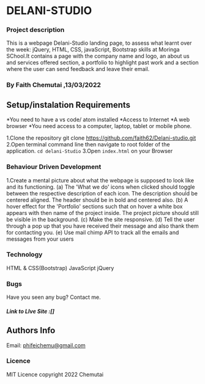 # DELANI-STUDIO
### Project description
This is a webpage Delani-Studio landing page, to assess what learnt over the week: jQuery, HTML, CSS, javaScript, Bootstrap skills at Moringa SChool.It contains a page with the company name and logo, an about us and services offered section, a portfolio to highlight past work and a section where the user can send feedback and leave their email. 
### By Faith Chemutai ,13/03/2022
## Setup/instalation Requirements
*You need to have a vs code/ atom installed
*Access to Internet
*A web browser
*You need access to a computer, laptop, tablet or mobile phone.

 1.Clone the repository
 git clone https://github.com/faith62/Delani-studio.git
 2.Open terminal command line then navigate to root folder of the application. `cd delani-Studio`
 3.Open `index.html`  on your Browser

 ### Behaviour Driven Development
1.Create a mental picture about what the webpage is supposed to look like and its functioning. (a) The 'What we do' icons when clicked should toggle between the respective description of each icon. The description should be centered aligned. The header should be in bold and centered also. (b) A hover effect for the 'Portfolio' sections such that on hover a white box appears with then name of the project inside. The project picture should still be visible in the background. (c) Make the site responsive. (d) Tell the user through a pop up that you have received their message and also thank them for contacting you. (e) Use mail chimp API to track all the emails and messages from your users


 ### Technology
 HTML & CSS(Bootstrap)
 JavaScript
 jQuery

 ### Bugs
 <p>Have you seen any bug? Contact me.</p>

 ##### Link to LIve Site :[]

 ## Authors Info
Email: phifeichemu@gmail.com
  
 ### Licence
 MIT Licence
 copyright 2022 Chemutai


